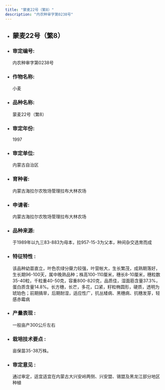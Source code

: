 ```yaml
---
title: "蒙麦22号（繁8）"
description: "内农种审字第0238号"
---
```

* ## 蒙麦22号（繁8）
* ###  审定编号:  
   内农种审字第0238号

*  ### 作物名称:  
   小麦

*   ###  品种名称: 
    蒙麦22号（繁8）

*   ### 审定年份: 
    1997

*   ### 审定单位:  
    内蒙古自治区

*   ### 育种者:  
    内蒙古海拉尔农牧场管理拉布大林农场

*   ### 申请者:  
    内蒙古海拉尔农牧场管理拉布大林农场

*   ### 品种来源:  
    于1989年以九三83-883为母本，拉957-15-3为父本，种间杂交选育而成


*   ### 特征特性 : 
    该品种幼苗直立，叶色农绿分蘖力较强，叶营帐大，生长繁茂，成熟期落好，生长期96-100天，属中晚熟品种；株高100-110厘米，穗长8-10厘米，穗粒数35-40粒，千粒重40-50克，容重800-820克，品质佳，湿面筋含量37.3%，蛋白质含量14.8%。长方穗，长芒，多花，口紧，籽粒椭圆形，硬质，透明为琥珀色；前期搞旱，后期耐湿，适应性广，抗丛矮病、黑穗病、抗穗发芽，轻感赤霉病


*   ### 产量表现 : 
    一般亩产300公斤左右


*   ### 栽培技术要点 : 
    亩保苗35-38万株。

*   ### 审定意见 : 
    通过审定，适宜适宜在内蒙古大兴安岭两侧、兴安盟、锡盟及黑龙江部分地区种植

